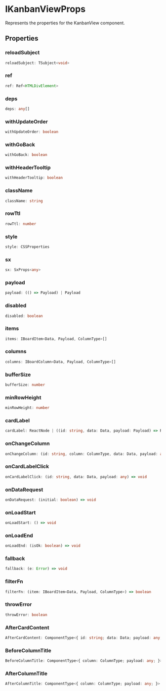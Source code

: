 # IKanbanViewProps

Represents the properties for the KanbanView component.

## Properties

### reloadSubject

```ts
reloadSubject: TSubject<void>
```

### ref

```ts
ref: Ref<HTMLDivElement>
```

### deps

```ts
deps: any[]
```

### withUpdateOrder

```ts
withUpdateOrder: boolean
```

### withGoBack

```ts
withGoBack: boolean
```

### withHeaderTooltip

```ts
withHeaderTooltip: boolean
```

### className

```ts
className: string
```

### rowTtl

```ts
rowTtl: number
```

### style

```ts
style: CSSProperties
```

### sx

```ts
sx: SxProps<any>
```

### payload

```ts
payload: (() => Payload) | Payload
```

### disabled

```ts
disabled: boolean
```

### items

```ts
items: IBoardItem<Data, Payload, ColumnType>[]
```

### columns

```ts
columns: IBoardColumn<Data, Payload, ColumnType>[]
```

### bufferSize

```ts
bufferSize: number
```

### minRowHeight

```ts
minRowHeight: number
```

### cardLabel

```ts
cardLabel: ReactNode | ((id: string, data: Data, payload: Payload) => ReactNode | Promise<ReactNode>)
```

### onChangeColumn

```ts
onChangeColumn: (id: string, column: ColumnType, data: Data, payload: any) => void | Promise<void>
```

### onCardLabelClick

```ts
onCardLabelClick: (id: string, data: Data, payload: any) => void
```

### onDataRequest

```ts
onDataRequest: (initial: boolean) => void
```

### onLoadStart

```ts
onLoadStart: () => void
```

### onLoadEnd

```ts
onLoadEnd: (isOk: boolean) => void
```

### fallback

```ts
fallback: (e: Error) => void
```

### filterFn

```ts
filterFn: (item: IBoardItem<Data, Payload, ColumnType>) => boolean
```

### throwError

```ts
throwError: boolean
```

### AfterCardContent

```ts
AfterCardContent: ComponentType<{ id: string; data: Data; payload: any; }>
```

### BeforeColumnTitle

```ts
BeforeColumnTitle: ComponentType<{ column: ColumnType; payload: any; }>
```

### AfterColumnTitle

```ts
AfterColumnTitle: ComponentType<{ column: ColumnType; payload: any; }>
```
